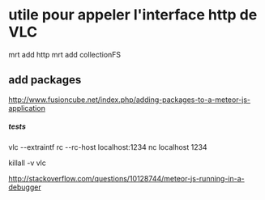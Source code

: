 

# utile pour appeler l'interface http de VLC
mrt add http
mrt add collectionFS

## add packages
http://www.fusioncube.net/index.php/adding-packages-to-a-meteor-js-application






##### tests #####
vlc --extraintf rc --rc-host localhost:1234
nc localhost 1234



killall -v vlc



http://stackoverflow.com/questions/10128744/meteor-js-running-in-a-debugger




